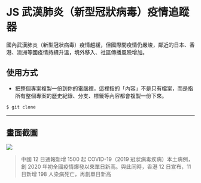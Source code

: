 # JS 武漢肺炎（新型冠狀病毒）疫情追蹤器

國內武漢肺炎（新型冠狀病毒）疫情趨緩，但國際間疫情仍嚴峻，鄰近的日本、香港、澳洲等國疫情持續升溫，境外移入、社區傳播風險增加。

## 使用方式
- 把整個專案複製一份到你的電腦裡，這裡指的「內容」不是只有檔案，而是指所有整個專案的歷史紀錄、分支、標籤等內容都會複製一份下來。
```sh
$ git clone
```

----

## 畫面截圖
![](https://i.imgur.com/nwRNoxs.png)
> 中國 12 日通報新增 1500 起 COVID-19（2019 冠狀病毒疾病）本土病例，創 2020 年初全國疫情爆發以來單日新高。與此同時，香港 12 日宣布，11 日新增 198 人染病死亡，再創單日新高
